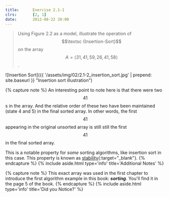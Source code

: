 ```yaml
---
title:      Exercise 2.1-1
clrs:       [2, 1]
date:       2012-08-22 20:00
---
```


> Using Figure 2.2 as a model, illustrate the operation of $$\textsc {Insertion-Sort}$$ on the array $$A = \langle 31, 41, 59, 26, 41, 58 \rangle $$.

![Insertion Sort]({{ '/assets/img/02/2.1-2_insertion_sort.jpg' | prepend: site.baseurl }} "Insertion sort illustration")

{% capture note %}
An interesting point to note here is that there were two $$41$$s in the array. And the relative order of these two have been maintained (state 4 and 5) in the final sorted array. In other words, the first $$41$$ appearing in the original unsorted array is still still the first $$41$$ in the final sorted array.

This is a notable property for *some* sorting algorithms, like insertion sort in this case. This property is known as [stability](https://www.geeksforgeeks.org/stability-in-sorting-algorithms/){:target="_blank"}.
{% endcapture %}
{% include aside.html type='info' title='Additional Notes' %}

{% capture note %}
This exact array was used in the first chapter to introduce the first algorithm example in this book: ***sorting***. You'll find it in the page 5 of the book.
{% endcapture %}
{% include aside.html type='info' title='Did you Notice?' %}
